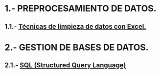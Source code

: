# 1.- PREPROCESAMIENTO DE DATOS.

## 1.1.- [Técnicas de limpieza de datos con Excel.](https://github.com/CharlieScot/Inteligencia-Artificial/blob/main/MODULO_0/TECNICAS%20PARA%20LIMPIAR%20BASES%20DE%20DATOS%20CON%20EXCEL.pdf)

# 2.- GESTION DE BASES DE DATOS.

## 2.1.- [SQL (Structured Query Language)]()


